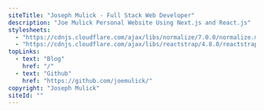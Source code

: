 ```yaml
---
siteTitle: "Joseph Mulick - Full Stack Web Developer"
description: "Joe Mulick Personal Website Using Next.js and React.js"
stylesheets:
  - "https://cdnjs.cloudflare.com/ajax/libs/normalize/7.0.0/normalize.min.css"
  - "https://cdnjs.cloudflare.com/ajax/libs/reactstrap/4.8.0/reactstrap.min.js"
topLinks:
  - text: "Blog"
    href: "/"
  - text: "Github"
    href: "https://github.com/joemulick/"
copyright: "Joseph Mulick"
siteId: ""
---
```

